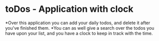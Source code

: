# toDos - Application with clock

*Over this application you can add your daily todos, and delete it after you've finished them.
*You can as well give a search over the todos you have upon your list, and you have a clock to
keep in track with the time.
